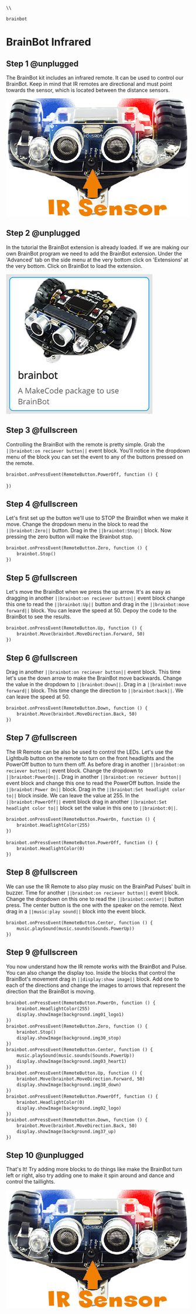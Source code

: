 ```template
\\
```
```package
brainbot
```
# BrainBot Infrared

## Step 1 @unplugged

The BrainBot kit includes an infrared remote. It can be used to control our BrainBot. Keep in mind that IR remotes are directional and must point towards the sensor, which is located between the distance sensors. 

![BrainPad Brainbot Distance](../static/images/ir-sensor.jpg)

## Step 2 @unplugged

In the tutorial the BrainBot extension is already loaded. If we are making our own BrainBot program we need to add the BrainBot extension. Under the 'Advanced' tab on the side menu at the very bottom click on 'Extensions' at the very bottom. Click on BrainBot to load the extension. 

![BrainPad extension image](../static/images/brainbot.jpg)

## Step 3 @fullscreen

Controlling the BrainBot with the remote is pretty simple. Grab the ``||brainbot:on reciever button||`` event block. You'll notice in the dropdown menu of the block you can set the event to any of the buttons pressed on the remote. 

```blocks
brainbot.onPressEvent(RemoteButton.PowerOff, function () {
	
})
```
## Step 4 @fullscreen

Let's first set up the button we'll use to STOP the BrainBot when we make it move. Change the dropdown menu in the block to read the ``||brainbot:Zero||`` button. Drag in the ``||brainbot:Stop||`` block. 
Now pressing the zero button will make the Brainbot stop. 

```blocks
brainbot.onPressEvent(RemoteButton.Zero, function () {
    brainbot.Stop()
})
```

## Step 5 @fullscreen

Let's move the BrainBot when we press the up arrow. It's as easy as dragging in another ``||brainbot:on reciever button||`` event block change this one to read the ``||brainbot:Up||`` button and drag in the ``||brainbot:move forward||`` block.
You can leave the speed at 50. Depoy the code to the BrainBot to see the results. 

```blocks
brainbot.onPressEvent(RemoteButton.Up, function () {
    brainbot.Move(brainbot.MoveDirection.Forward, 50)
})

```
## Step 6 @fullscreen

Drag in another ``||brainbot:on reciever button||`` event block. This time let's use the down arrow to make the BrainBot move backwards. Change the value in the dropdown to ``||brainbot:Down||``. Drag in a ``||brainbot:move forward||`` block. This time
change the direction to ``||brainbot:back||``. We can leave the speed at 50. 

```blocks
brainbot.onPressEvent(RemoteButton.Down, function () {
    brainbot.Move(brainbot.MoveDirection.Back, 50)
})

```
## Step 7 @fullscreen

The IR Remote can be also be used to control the LEDs. Let's use the Lightbulb button on the remote to turn on the front headlights and the PowerOff button to turn them off. As before drag in another ``||brainbot:on reciever button||`` event block. Change the
dropdown to ``||brainbot:PowerOn||``. Drag in another ``||brainbot:on reciever button||`` event block and change this one to read the PowerOff button. Inside the ``||brainbot:Power On||`` block. Drag in the
``||brainbot:Set headlight color to||`` block inside. We can leave the value at 255. In the ``||brainbot:PowerOff||`` event block drag in another ``||brainbot:Set headlight color to||`` block set the value in this one to ``||brainbot:0||``.

```blocks
brainbot.onPressEvent(RemoteButton.PowerOn, function () {
    brainbot.HeadlightColor(255)
})

brainbot.onPressEvent(RemoteButton.PowerOff, function () {
    brainbot.HeadlightColor(0)
})
```

## Step 8 @fullscreen

We can use the IR Remote to also play music on the BrainPad Pulses' built in buzzer. Time for another ``||brainbot:on reciever button||`` event block. Change the dropdown on this one to read the ``||brainbot:center||`` button press. 
The center button is the one with the speaker on the remote. Next drag in a ``||music:play sound||`` block into the event block. 

```blocks
brainbot.onPressEvent(RemoteButton.Center, function () {
    music.playSound(music.sounds(Sounds.PowerUp))
})
```

## Step 9 @fullscreen

You now understand how the IR remote works with the BrainBot and Pulse. You can also change the display too. Inside the blocks that control the BrainBot's movement drag in ``||display:show image||`` block. Add one to each of the directions and change the images to arrows that represent the direction that the BrainBot is moving. 

```blocks
brainbot.onPressEvent(RemoteButton.PowerOn, function () {
    brainbot.HeadlightColor(255)
    display.showImage(background.img01_logo1)
})
brainbot.onPressEvent(RemoteButton.Zero, function () {
    brainbot.Stop()
    display.showImage(background.img30_stop)
})
brainbot.onPressEvent(RemoteButton.Center, function () {
    music.playSound(music.sounds(Sounds.PowerUp))
    display.showImage(background.img03_heart1)
})
brainbot.onPressEvent(RemoteButton.Up, function () {
    brainbot.Move(brainbot.MoveDirection.Forward, 50)
    display.showImage(background.img38_down)
})
brainbot.onPressEvent(RemoteButton.PowerOff, function () {
    brainbot.HeadlightColor(0)
    display.showImage(background.img02_logo)
})
brainbot.onPressEvent(RemoteButton.Down, function () {
    brainbot.Move(brainbot.MoveDirection.Back, 50)
    display.showImage(background.img37_up)
})
```
## Step 10 @unplugged

That's It! Try adding more blocks to do things like make the BrainBot turn left or right, also try adding one to make it spin around and dance and control the taillights. 

![BrainPad Brainbot Distance](../static/images/ir-sensor.jpg)







